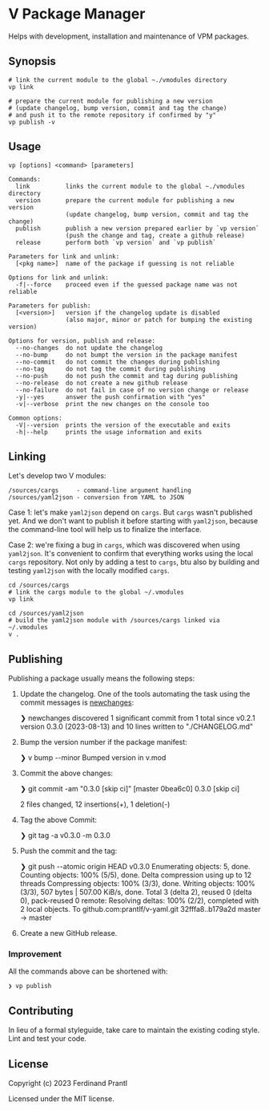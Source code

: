# V Package Manager

Helps with development, installation and maintenance of VPM packages.

## Synopsis

    # link the current module to the global ~./vmodules directory
    vp link

    # prepare the current module for publishing a new version
    # (update changelog, bump version, commit and tag the change)
    # and push it to the remote repository if confirmed by "y"
    vp publish -v

## Usage

    vp [options] <command> [parameters]

    Commands:
      link          links the current module to the global ~./vmodules directory
      version       prepare the current module for publishing a new version
                    (update changelog, bump version, commit and tag the change)
      publish       publish a new version prepared earlier by `vp version`
                    (push the change and tag, create a github release)
      release       perform both `vp version` and `vp publish`

    Parameters for link and unlink:
      [<pkg name>]  name of the package if guessing is not reliable

    Options for link and unlink:
      -f|--force    proceed even if the guessed package name was not reliable

    Parameters for publish:
      [<version>]   version if the changelog update is disabled
                    (also major, minor or patch for bumping the existing version)

    Options for version, publish and release:
      --no-changes  do not update the changelog
      --no-bump     do not bumpt the version in the package manifest
      --no-commit   do not commit the changes during publishing
      --no-tag      do not tag the commit during publishing
      --no-push     do not push the commit and tag during publishing
      --no-release  do not create a new github release
      --no-failure  do not fail in case of no version change or release
      -y|--yes      answer the push confirmation with "yes"
      -v|--verbose  print the new changes on the console too

    Common options:
      -V|--version  prints the version of the executable and exits
      -h|--help     prints the usage information and exits

## Linking

Let's develop two V modules:

    /sources/cargs     - command-line argument handling
    /sources/yaml2json - conversion from YAML to JSON

Case 1: let's make `yaml2json` depend on `cargs`. But `cargs` wasn't published yet. And we don't want to publish it before starting with `yaml2json`, because the command-line tool will help us to finalize the interface.

Case 2: we're fixing a bug in `cargs`, which was discovered when using `yaml2json`. It's convenient to confirm that everything works using the local `cargs` repository. Not only by adding a test to `cargs`, btu also by building and testing `yaml2json` with the locally modified `cargs`.

    cd /sources/cargs
    # link the cargs module to the global ~/.vmodules
    vp link

    cd /sources/yaml2json
    # build the yaml2json module with /sources/cargs linked via ~/.vmodules
    v .

## Publishing

Publishing a package usually means the following steps:

1. Update the changelog. One of the tools automating the task using the commit messages is [newchanges]:

    ❯ newchanges
    discovered 1 significant commit from 1 total since v0.2.1
    version 0.3.0 (2023-08-13) and 10 lines written to "./CHANGELOG.md"

2. Bump the version number if the package manifest:

    ❯ v bump --minor
    Bumped version in v.mod

3. Commit the above changes:

    ❯ git commit -am "0.3.0 [skip ci]"
    [master 0bea6c0] 0.3.0 [skip ci]

    2 files changed, 12 insertions(+), 1 deletion(-)

4. Tag the above Commit:

    ❯ git tag -a v0.3.0 -m 0.3.0

5. Push the commit and the tag:

    ❯ git push --atomic origin HEAD v0.3.0
    Enumerating objects: 5, done.
    Counting objects: 100% (5/5), done.
    Delta compression using up to 12 threads
    Compressing objects: 100% (3/3), done.
    Writing objects: 100% (3/3), 507 bytes | 507.00 KiB/s, done.
    Total 3 (delta 2), reused 0 (delta 0), pack-reused 0
    remote: Resolving deltas: 100% (2/2), completed with 2 local objects.
    To github.com:prantlf/v-yaml.git
    32fffa8..b179a2d  master -> master

6. Create a new GitHub release.

### Improvement

All the commands above can be shortened with:

    ❯ vp publish

## Contributing

In lieu of a formal styleguide, take care to maintain the existing coding style. Lint and test your code.

## License

Copyright (c) 2023 Ferdinand Prantl

Licensed under the MIT license.

[newchanges]: https://github.com/prantlf/v-newchanges
